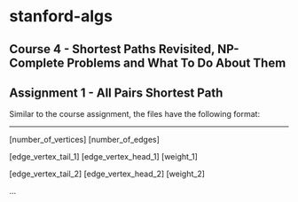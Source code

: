 # stanford-algs

## Course 4 - Shortest Paths Revisited, NP-Complete Problems and What To Do About Them

## Assignment 1 - All Pairs Shortest Path

Similar to the course assignment, the files have the following format:

---

\[number\_of\_vertices\] \[number\_of\_edges\]

\[edge\_vertex\_tail\_1\] \[edge\_vertex\_head\_1\] \[weight\_1\]

\[edge\_vertex\_tail\_2\] \[edge\_vertex\_head\_2\] \[weight\_2\]

...
